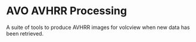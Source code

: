AVO AVHRR Processing
====================


A suite of tools to produce AVHRR images for volcview when new data has been retrieved.

